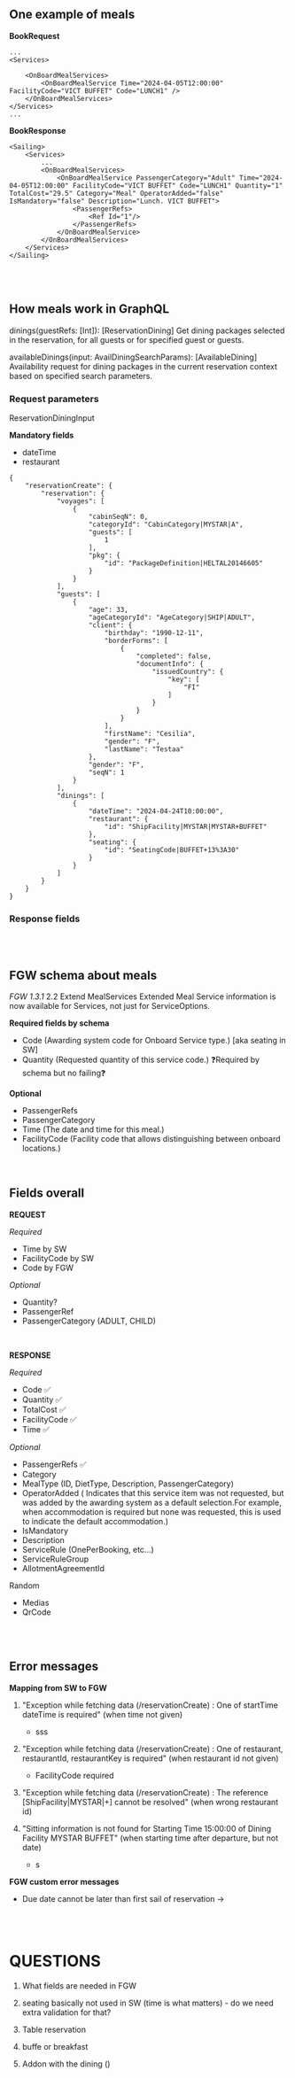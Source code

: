 ## One example of meals

**BookRequest**
```
...
<Services>
    
    <OnBoardMealServices>
        <OnBoardMealService Time="2024-04-05T12:00:00" FacilityCode="VICT BUFFET" Code="LUNCH1" />
    </OnBoardMealServices>
</Services>
...
```

**BookResponse**
```
<Sailing>
    <Services>
        ...
        <OnBoardMealServices>
            <OnBoardMealService PassengerCategory="Adult" Time="2024-04-05T12:00:00" FacilityCode="VICT BUFFET" Code="LUNCH1" Quantity="1" TotalCost="29.5" Category="Meal" OperatorAdded="false" IsMandatory="false" Description="Lunch. VICT BUFFET">
                <PassengerRefs>
                    <Ref Id="1"/>
                </PassengerRefs>
            </OnBoardMealService>
        </OnBoardMealServices>
    </Services>
</Sailing>
```

</br></br>

## How meals work in GraphQL


dinings(guestRefs: [Int]): [ReservationDining]
Get dining packages selected in the reservation, for all guests or for specified guest or guests.

availableDinings(input: AvailDiningSearchParams): [AvailableDining]
Availability request for dining packages in the current reservation context based on specified search parameters.

### Request parameters

ReservationDiningInput

**Mandatory fields**
- dateTime
- restaurant

```
{
    "reservationCreate": {
        "reservation": {
            "voyages": [
                {
                    "cabinSeqN": 0,
                    "categoryId": "CabinCategory|MYSTAR|A",
                    "guests": [
                        1
                    ],
                    "pkg": {
                        "id": "PackageDefinition|HELTAL20146605"
                    }
                }
            ],
            "guests": [
                {
                    "age": 33,
                    "ageCategoryId": "AgeCategory|SHIP|ADULT",
                    "client": {
                        "birthday": "1990-12-11",
                        "borderForms": [
                            {
                                "completed": false,
                                "documentInfo": {
                                    "issuedCountry": {
                                        "key": [
                                            "FI"
                                        ]
                                    }
                                }
                            }
                        ],
                        "firstName": "Cesilia",
                        "gender": "F",
                        "lastName": "Testaa"
                    },
                    "gender": "F",
                    "seqN": 1
                }
            ],
            "dinings": [
                {
                    "dateTime": "2024-04-24T10:00:00",
                    "restaurant": {
                        "id": "ShipFacility|MYSTAR|MYSTAR+BUFFET"
                    },
                    "seating": {
                        "id": "SeatingCode|BUFFET+13%3A30"
                    }
                }
            ]
        }
    }
}
```

### Response fields


</br></br>

## FGW schema about meals 

*FGW 1.3.1*
2.2	Extend MealServices
Extended Meal Service information is now available for Services, not just for ServiceOptions.

**Required fields by schema**
- Code (Awarding system code for Onboard Service type.) [aka seating in SW]
- Quantity (Requested quantity of this service code.) ❓Required by schema but no failing❓

**Optional**
- PassengerRefs
- PassengerCategory
- Time (The date and time for this meal.)
- FacilityCode (Facility code that allows distinguishing between onboard locations.)    

</br>

## Fields overall

**REQUEST**

*Required*
- Time by SW
- FacilityCode by SW
- Code by FGW

*Optional*
- Quantity?
- PassengerRef
- PassengerCategory (ADULT, CHILD)

</br>

**RESPONSE**

*Required*
- Code ✅
- Quantity ✅
- TotalCost ✅
- FacilityCode ✅
- Time ✅

*Optional*
- PassengerRefs ✅
- Category 
- MealType (ID, DietType, Description, PassengerCategory)
- OperatorAdded ( Indicates that this service item was not requested, but was added by the awarding system as a default selection.For example, when accommodation is required but none was requested, this is used to indicate the default accommodation.)
- IsMandatory
- Description
- ServiceRule (OnePerBooking, etc...)
- ServiceRuleGroup 
- AllotmentAgreementId

Random
- Medias
- QrCode

</br></br>

## Error messages

**Mapping from SW to FGW**

1. "Exception while fetching data (/reservationCreate) : One of startTime dateTime is required" (when time not given)
    - sss
2. "Exception while fetching data (/reservationCreate) : One of restaurant, restaurantId, restaurantKey is required" (when restaurant id not given)
    - FacilityCode required
3. "Exception while fetching data (/reservationCreate) : The reference [ShipFacility|MYSTAR|+] cannot be resolved" (when wrong restaurant id)

4. "Sitting information is not found for Starting Time 15:00:00 of Dining Facility MYSTAR BUFFET" (when starting time after departure, but not date)
    - s


**FGW custom error messages**
- Due date cannot be later than first sail of reservation ->



</br></br>

# QUESTIONS


1. What fields are needed in FGW
2. seating basically not used in SW (time is what matters) - do we need extra validation for that?


1. Table reservation
2. buffe or breakfast
3. Addon with the dining ()